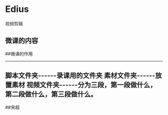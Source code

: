 # Edius
视频剪辑

微课的内容
----------

##微课的作用

----------

脚本文件夹------录课用的文件夹
素材文件夹------放置素材
视频文件夹------分为三段，第一段做什么，第二段做什么，第三段做什么。
----------
##宋超
